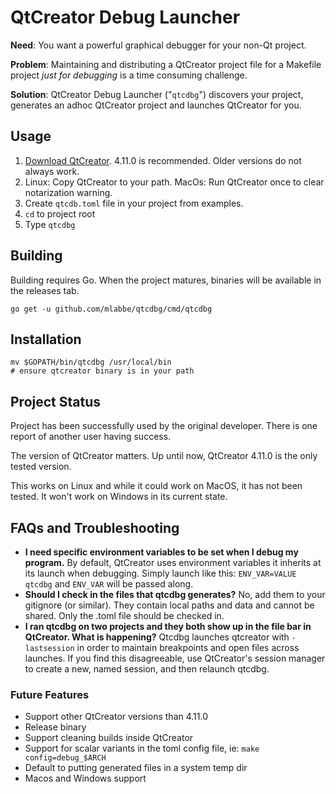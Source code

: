 # QtCreator Debug Launcher #

**Need**: You want a powerful graphical debugger for your non-Qt project.

**Problem**: Maintaining and distributing a QtCreator project file for a Makefile project _just for debugging_ is a time consuming challenge.

**Solution**: QtCreator Debug Launcher ("`qtcdbg`") discovers your project, generates an adhoc QtCreator project and launches QtCreator for you.

## Usage ##

 1. [Download QtCreator](https://download.qt.io/official_releases/qtcreator/4.11/4.11.0/).  4.11.0 is recommended.  Older versions do not always work.
 2. Linux: Copy QtCreator to your path.  MacOs: Run QtCreator once to clear notarization warning. 
 1. Create `qtcdb.toml` file in your project from examples.
 2. `cd` to project root
 3. Type `qtcdbg`

## Building ##

Building requires Go.  When the project matures, binaries will be available in the releases tab.

    go get -u github.com/mlabbe/qtcdbg/cmd/qtcdbg
    
## Installation ##

    mv $GOPATH/bin/qtcdbg /usr/local/bin
    # ensure qtcreator binary is in your path 

## Project Status ##

Project has been successfully used by the original developer.  There is one report of another user having success.

The version of QtCreator matters.  Up until now, QtCreator 4.11.0 is the only tested version.

This works on Linux and while it could work on MacOS, it has not been tested.  It won't work on Windows in its current state.

## FAQs and Troubleshooting ##

 - **I need specific environment variables to be set when I debug my program.**  By default, QtCreator uses environment variables it inherits at its launch when debugging.  Simply launch like this: `ENV_VAR=VALUE qtcdbg` and `ENV_VAR` will be passed along.
 - **Should I check in the files that qtcdbg generates?** No, add them to your gitignore (or similar). They contain local paths and data and cannot be shared.  Only the .toml file should be checked in.
 - **I ran qtcdbg on two projects and they both show up in the file bar in QtCreator. What is happening?**  Qtcdbg launches qtcreator with `-lastsession` in order to maintain breakpoints and open files across launches.  If you find this disagreeable, use QtCreator's session manager to create a new, named session, and then relaunch qtcdbg.

### Future Features ###

 - Support other QtCreator versions than 4.11.0
 - Release binary
 - Support cleaning builds inside QtCreator
 - Support for scalar variants in the toml config file, ie: `make config=debug_$ARCH`
 - Default to putting generated files in a system temp dir
 - Macos and Windows support
